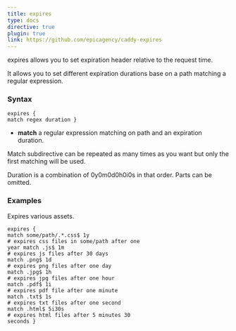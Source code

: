```yaml
---
title: expires
type: docs
directive: true
plugin: true
link: https://github.com/epicagency/caddy-expires
---
```


expires allows you to set expiration header relative to the request time.

It allows you to set different expiration durations base on a path matching a regular expression.

### Syntax

<code class="block"><span class="hl-directive">expires</span> {
	<span class="hl-subdirective">match</span> regex duration
}</code>

* **match** a regular expression matching on path and an expiration duration.

Match subdirective can be repeated as many times as you want but only the first matching will be used.

Duration is a combination of 0y0m0d0h0i0s in that order. Parts can be omitted.

### Examples

Expires various assets.

<code class="block"><span class="hl-directive">expires</span> {
    <span class="hl-subdirective">match</span> some/path/.*\.css$ 1y <span class="hl-comment"># expires
    css files in some/path after one year</span>
    <span class="hl-subdirective">match</span> \.js$ 1m <span class="hl-comment"># expires
    js files after 30 days</span>
    <span class="hl-subdirective">match</span> \.png$ 1d <span class="hl-comment"># expires
    png files after one day</span>
    <span class="hl-subdirective">match</span> \.jpg$ 1h <span class="hl-comment"># expires
    jpg files after one hour</span>
    <span class="hl-subdirective">match</span> \.pdf$ 1i <span class="hl-comment"># expires
    pdf file after one minute</span>
    <span class="hl-subdirective">match</span> \.txt$ 1s <span class="hl-comment"># expires
    txt files after one second</span>
    <span class="hl-subdirective">match</span> \.html$ 5i30s <span class="hl-comment"># expires
    html files after 5 minutes 30 seconds</span>
}</code>
